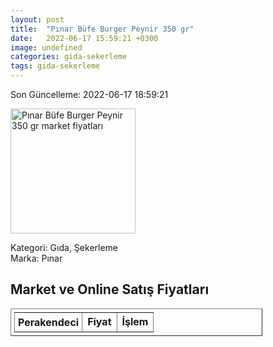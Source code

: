 ```yaml
---
layout: post
title:  "Pınar Büfe Burger Peynir 350 gr"
date:   2022-06-17 15:59:21 +0300
image: undefined
categories: gida-sekerleme
tags: gida-sekerleme
---
```


Son Güncelleme: 2022-06-17 18:59:21

<img src="undefined" width="200" alt="Pınar Büfe Burger Peynir 350 gr market fiyatları" />

Kategori: Gıda, Şekerleme
<br />
Marka: Pınar

<h2>Market ve Online Satış Fiyatları</h2>

<table border="1" style="padding: 5px;width:80%;">
  <tr>
    <td style="padding: 5px;"><strong>Perakendeci</strong></td>
    <td><strong>Fiyat</strong></td>
    <td><strong>İşlem</strong></td>
  </tr>
  
</table>
